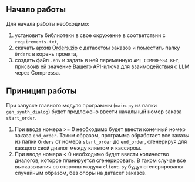 ## Начало работы
Для начала работы необходимо:
1. установить библиотеки в свое окружение в соответствии с `requirements.txt`,
2. скачать архив [Orders.zip](https://disk.yandex.ru/d/4TgaVydj-k3NgA) с датасетом заказов и поместить папку `Orders` в корень проекта,
3. создать файл `.env` и задать в ней переменную `API_COMPRESSA_KEY`, присвоив ей значение Вашего API-ключа для взаимодействия с LLM через Compressa.

## Приницип работы
При запуске главного модуля программы (`main.py` из папки `gen_synth_dialog`) будет предложено ввести начальный номер заказа `start_order`.
1. При вводе номера >= 0 необходимо будет ввести конечный номер заказа `end_order`. Таким образом, программа обработает все заказы из папки `Orders` от номера `start_order` до `end_order`, сгенерируя для каждого свой диалог между клиетом и кассиром.
2. При вводе номера < 0 необходимо будет ввести количество диалогов, которое планируется сгенерировать. В таком случае все высказывания со стороны модуля `client.py` будут сгенерированы случайным образом, без опоры на датасет заказов.
